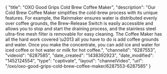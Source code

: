 {
    "title": "OXO Good Grips Cold Brew Coffee Maker",
    "description": "Our Cold Brew Coffee Maker simplifies the cold-brew process with its unique features. For example, the Rainmaker ensures water is distributed evenly over coffee grounds, the Brew-Release Switch is easily accessible and allows you to stop and start the draining process, and the stainless steel ultra-fine mesh filter is removable for easy cleaning. The Coffee Maker has all the hard work covered \u2013 all you have to do is add coffee grounds and water. Once you make the concentrate, you can add ice and water for iced coffee or hot water or milk for hot coffee.",
    "channelid": "6287553",
    "videoid": "6287585",
    "date_created": "1438392923",
    "date_modified": "1452124554",
    "type": "captivate",
    "layout": "channelVideo",
    "url": "\/oxo\/oxo-good-grips-cold-brew-coffee-maker\/6287553-6287585"
}
